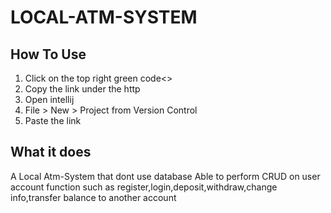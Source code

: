# LOCAL-ATM-SYSTEM
## How To Use
1. Click on the top right green code<>
2. Copy the link under the http
3. Open intellij
4. File > New > Project from Version Control
5. Paste the link

## What it does
A Local Atm-System that dont use database
Able to perform CRUD on user account
function such as register,login,deposit,withdraw,change info,transfer balance to another account
